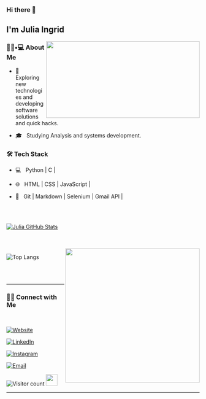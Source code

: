 ### Hi there 👋<h2> I'm Julia Ingrid</h2>

<img align='right' src="https://i.pinimg.com/originals/28/b1/a2/28b1a295f6ccd41df8f2a2286a44c3ca.gif" height="200" width="400">

<h3> 👨🏻•💻 About Me </h3>



- 🤔 &nbsp; Exploring new technologies and developing software solutions and quick hacks.

- 🎓 &nbsp; Studying Analysis and systems development.



<h3>🛠 Tech Stack</h3>

- 💻 &nbsp; Python | C |

- 🌐 &nbsp; HTML | CSS | JavaScript |

- 🔧 &nbsp; Git | Markdown | Selenium | Gmail API | 


<br/><br/>

[![Julia GitHub Stats](https://github-readme-stats.vercel.app/api?username=nanotecnologista&show_icons=true&include_all_commits=true&count_private=true)](https://github.com/nanotecnologista)

<br/>

<br/>

<img src="https://media4.giphy.com/media/dBdDyy87eIEtWd6HTw/giphy.gif?cid=790b761113fada81333738de52b365942b1383a229739a69&rid=giphy.gif&ct=s" width="350" align='right'>

![Top Langs](https://github-readme-stats.vercel.app/api/top-langs/?username=nanotecnologista&show_icons=true)

<br><br>



<hr>



<h3> 🤝🏻 Connect with Me </h3>

<br>



<p align="center">

<a href="https://nanotecnologista.github.io/"><img alt="Website" src="https://img.shields.io/badge/juliaingrid.portfolio-blue?style=flat-square&logo=google-chrome"></a>

<a href="https://www.linkedin.com/in/juliaingrid/"><img alt="LinkedIn" src="https://img.shields.io/badge/LinkedIn-Julia%20Ingrid-blue?style=flat-square&logo=linkedin"></a>

<a href="https://www.instagram.com/julya_bella/"><img alt="Instagram" src="https://img.shields.io/badge/Instagram-julya_bella-black?style=flat-square&logo=instagram"></a>

<a href="mailto:julia.ingridsantos.7@gmail.com"><img alt="Email" src="https://img.shields.io/badge/Email-julia.ingridsantos.7@gmail.com-blue?style=flat-square&logo=gmail"></a>

</p>





![Visitor count](https://gpvc.arturio.dev/nanotecnologista)   <img src="https://media.giphy.com/media/dxn6fRlTIShoeBr69N/giphy.gif" width="30">


<hr>


